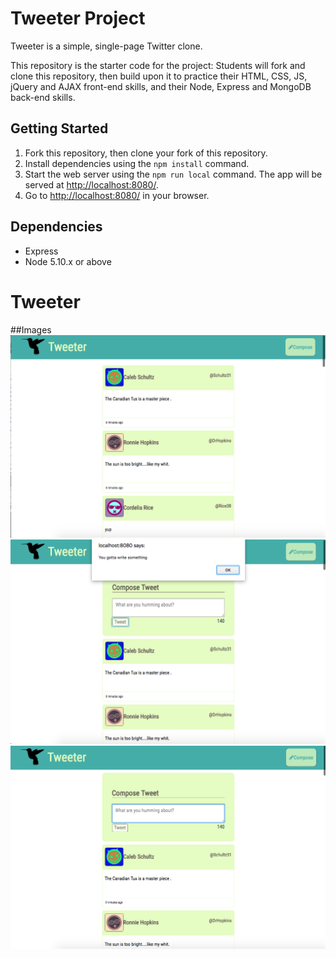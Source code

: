 # Tweeter Project

Tweeter is a simple, single-page Twitter clone.

This repository is the starter code for the project: Students will fork and clone this repository, then build upon it to practice their HTML, CSS, JS, jQuery and AJAX front-end skills, and their Node, Express and MongoDB back-end skills.

## Getting Started

1. Fork this repository, then clone your fork of this repository.
2. Install dependencies using the `npm install` command.
3. Start the web server using the `npm run local` command. The app will be served at <http://localhost:8080/>.
4. Go to <http://localhost:8080/> in your browser.

## Dependencies

- Express
- Node 5.10.x or above
# Tweeter

##Images
!['Before click compose.png'](https://github.com/agault/Tweeter/blob/master/public/tweet-box/Before%20click%20compose.png?raw=true)
!['Error Message.png'](https://github.com/agault/Tweeter/blob/master/public/tweet-box/Error%20Message.png?raw=true)
!['after click compose.png'](https://github.com/agault/Tweeter/blob/master/public/tweet-box/after%20click%20compose.png?raw=true)